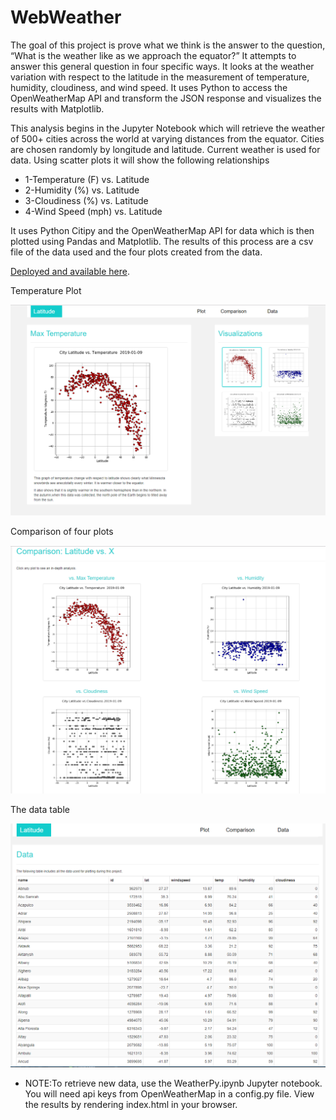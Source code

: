 # WebWeather
The goal of this project is prove what we think is the answer to the question, “What is the weather like as we approach the equator?” It attempts to answer this general question in four specific ways. It looks at the weather variation with respect to the latitude in the measurement of temperature, humidity, cloudiness, and wind speed. It uses Python to access the OpenWeatherMap API and transform the JSON response and visualizes the results with Matplotlib.
                                                
This analysis begins in the Jupyter Notebook which will retrieve the weather of 500+ cities across the world at varying distances from the equator. Cities are chosen randomly by longitude and latitude. Current weather is used for data. Using scatter plots it will show the following relationships
* 1-Temperature (F) vs. Latitude
* 2-Humidity (%) vs. Latitude
* 3-Cloudiness (%) vs. Latitude
* 4-Wind Speed (mph) vs. Latitude
 

It uses Python Citipy and the OpenWeatherMap API for data which is then plotted using Pandas and Matplotlib. The results of this process are a csv file of the data used and the four plots created from the data. 

[Deployed and available here](https://blizzardfun.github.io/WebWeather/).

Temperature Plot

![temp plot](Resources/images/temp.png)
 
 Comparison of four plots

 ![compare plots](Resources/images/compare.png)

 The data table
 
 ![data table](Resources/images/data.png)

* NOTE:To retrieve new data, use the WeatherPy.ipynb Jupyter notebook. You will need api keys from OpenWeatherMap in a config.py file. View the results by rendering index.html in your browser.
